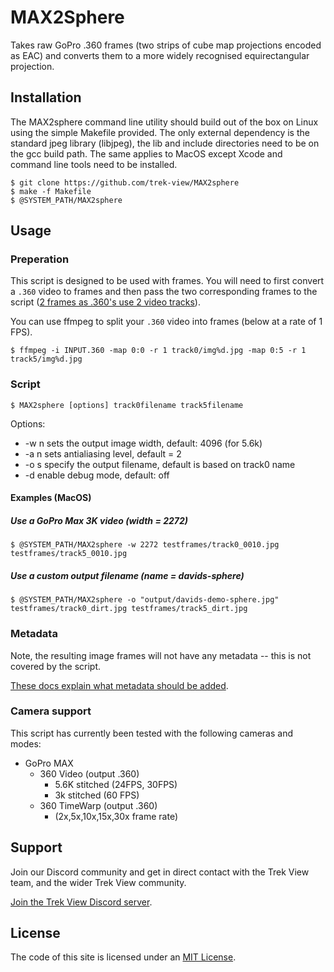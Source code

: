 # MAX2Sphere

Takes raw GoPro .360 frames (two strips of cube map projections encoded as EAC) and converts them to a more widely recognised equirectangular projection.

## Installation

The MAX2sphere command line utility should build out of the box on Linux using the simple Makefile provided. The only external dependency is the standard jpeg library (libjpeg), the lib and include directories need to be on the gcc build path. The same applies to MacOS except Xcode and command line tools need to be installed.

```
$ git clone https://github.com/trek-view/MAX2sphere
$ make -f Makefile
$ @SYSTEM_PATH/MAX2sphere
```

## Usage

### Preperation

This script is designed to be used with frames. You will need to first convert a `.360` video to frames and then pass the two corresponding frames to the script ([2 frames as .360's use 2 video tracks](https://www.trekview.org/blog/2021/reverse-engineering-gopro-360-file-format-part-1/)).

You can use ffmpeg to split your `.360` video into frames (below at a rate of 1 FPS).

```
$ ffmpeg -i INPUT.360 -map 0:0 -r 1 track0/img%d.jpg -map 0:5 -r 1 track5/img%d.jpg
```

### Script

```
$ MAX2sphere [options] track0filename track5filename
```

Options:

* -w n sets the output image width, default: 4096 (for 5.6k)
* -a n sets antialiasing level, default = 2
* -o s specify the output filename, default is based on track0 name
* -d enable debug mode, default: off

#### Examples (MacOS)

##### Use a GoPro Max 3K video (width = 2272)

```
$ @SYSTEM_PATH/MAX2sphere -w 2272 testframes/track0_0010.jpg testframes/track5_0010.jpg
```

##### Use a custom output filename (name = davids-sphere)

```
$ @SYSTEM_PATH/MAX2sphere -o "output/davids-demo-sphere.jpg" testframes/track0_dirt.jpg testframes/track5_dirt.jpg
```

### Metadata

Note, the resulting image frames will not have any metadata -- this is not covered by the script.

[These docs explain what metadata should be added](https://guides.trekview.org/explorer/developer-docs/sequence-functions/process#videos-360s).

### Camera support

This script has currently been tested with the following cameras and modes:

* GoPro MAX
	* 360 Video (output .360)
		* 5.6K stitched (24FPS, 30FPS)
		* 3k stitched (60 FPS)
	* 360 TimeWarp (output .360)
		* (2x,5x,10x,15x,30x frame rate)

## Support

Join our Discord community and get in direct contact with the Trek View team, and the wider Trek View community.

[Join the Trek View Discord server](https://discord.gg/ZVk7h9hCfw).

## License

The code of this site is licensed under an [MIT License](/LICENSE).